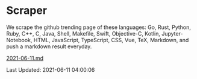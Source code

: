 # Scraper

We scrape the github trending page of these languages: Go, Rust, Python, Ruby, C++, C, Java, Shell, Makefile, Swift, Objective-C, Kotlin, Jupyter-Notebook, HTML, JavaScript, TypeScript, CSS, Vue, TeX, Markdown, and push a markdown result everyday.

[2021-06-11.md](https://github.com/yangwenmai/github-trending-backup/blob/master/2021-06-11.md)

Last Updated: 2021-06-11 04:00:06
